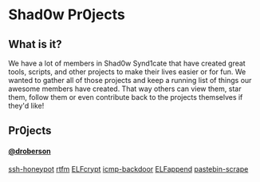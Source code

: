 # Shad0w Pr0jects

## What is it?
We have a lot of members in Shad0w Synd1cate that have created great tools, scripts, and other projects 
to make their lives easier or for fun. We wanted to gather all of those projects and keep a running 
list of things our awesome members have created. That way others can view them, star them, follow 
them or even contribute back to the projects themselves if they'd like!

## Pr0jects

#### [@droberson](https://github.com/droberson)
[ssh-honeypot](https://github.com/droberson/ssh-honeypot)
[rtfm](https://github.com/droberson/rtfm)
[ELFcrypt](https://github.com/droberson/ELFcrypt)
[icmp-backdoor](https://github.com/droberson/icmp-backdoor)
[ELFappend](https://github.com/droberson/ELFappend)
[pastebin-scrape](https://github.com/droberson/pastebin-scrape)